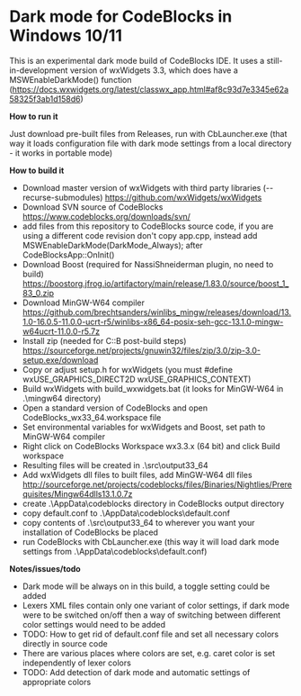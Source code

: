 # Dark mode for CodeBlocks in Windows 10/11

This is an experimental dark mode build of CodeBlocks IDE. It uses a still-in-development version of wxWidgets 3.3, which does have a MSWEnableDarkMode() function (https://docs.wxwidgets.org/latest/classwx_app.html#af8c93d7e3345e62a58325f3ab1d158d6)

**How to run it**

Just download pre-built files from Releases, run with CbLauncher.exe (that way it loads configuration file with dark mode settings from a local directory - it works in portable mode)


**How to build it**
* Download master version of wxWidgets with third party libraries (--recurse-submodules) https://github.com/wxWidgets/wxWidgets
* Download SVN source of CodeBlocks https://www.codeblocks.org/downloads/svn/
* add files from this repository to CodeBlocks source code, if you are using a different code revision don't copy app.cpp, instead add MSWEnableDarkMode(DarkMode_Always); after CodeBlocksApp::OnInit()
* Download Boost (required for NassiShneiderman plugin, no need to build) https://boostorg.jfrog.io/artifactory/main/release/1.83.0/source/boost_1_83_0.zip
* Download MinGW-W64 compiler https://github.com/brechtsanders/winlibs_mingw/releases/download/13.1.0-16.0.5-11.0.0-ucrt-r5/winlibs-x86_64-posix-seh-gcc-13.1.0-mingw-w64ucrt-11.0.0-r5.7z
* Install zip (needed for C::B post-build steps) https://sourceforge.net/projects/gnuwin32/files/zip/3.0/zip-3.0-setup.exe/download  
* Copy or adjust setup.h for wxWidgets (you must #define wxUSE_GRAPHICS_DIRECT2D wxUSE_GRAPHICS_CONTEXT)
* Build wxWidgets with build_wxwidgets.bat (it looks for MinGW-W64 in .\mingw64 directory)
* Open a standard version of CodeBlocks and open CodeBlocks_wx33_64.workspace file
* Set environmental variables for wxWidgets and Boost, set path to MinGW-W64 compiler
* Right click on CodeBlocks Workspace wx3.3.x (64 bit) and click Build workspace
* Resulting files will be created in .\src\output33_64
* Add wxWidgets dll files to built files, add MinGW-W64 dll files http://sourceforge.net/projects/codeblocks/files/Binaries/Nightlies/Prerequisites/Mingw64dlls13.1.0.7z
* create .\AppData\codeblocks directory in CodeBlocks output directory
* copy default.conf to .\AppData\codeblocks\default.conf
* copy contents of .\src\output33_64 to wherever you want your installation of CodeBlocks be placed    
* run CodeBlocks with CbLauncher.exe (this way it will load dark mode settings from .\AppData\codeblocks\default.conf)

**Notes/issues/todo**
* Dark mode will be always on in this build, a toggle setting could be added
* Lexers XML files contain only one variant of color settings, if dark mode were to be switched on/off then a way of switching between different color settings would need to be added
* TODO: How to get rid of default.conf file and set all necessary colors directly in source code
* There are various places where colors are set, e.g. caret color is set independently of lexer colors
* TODO: Add detection of dark mode and automatic settings of appropriate colors
